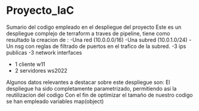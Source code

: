 # Proyecto_IaC
Sumario del codigo empleado en el despliegue del proyecto
Este es un despliegue complejo de terraform a traves de pipeline, tiene como resultado la creacion de : 
  -Una red (10.0.0.0/16) 
  -Una subred (10.0.1.0/24)
  -Un nsg con reglas de filtrado de puertos en el trafico de la subred.
  -3 ips publicas
  -3 network interfaces
  - 1 cliente w11 
  - 2 servidores ws2022
 
 Algunos datos relevantes a destacar sobre este despliegue son: 
 El despliegue ha sido completamente parametrizado, permitiendo asi la reutilizacion del codigo
 Con el fin de optimizar el tamaño de nuestro codigo se han empleado variables map(object)
 
